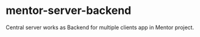# mentor-server-backend
Central server works as Backend for multiple clients app in Mentor project.

